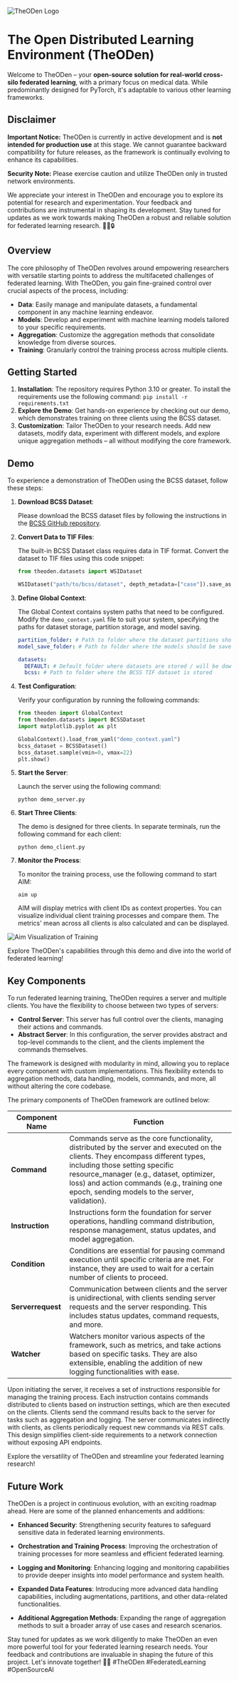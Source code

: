 ![TheODen Logo](docs/logo.png "TheODen Logo")

# **The**  **O**pen **D**istributed L**e**arning E**n**vironment (TheODen)

Welcome to TheODen – your **open-source solution for real-world cross-silo federated learning**, with a primary focus on medical data. While predominantly designed for PyTorch, it's adaptable to various other learning frameworks.

## Disclaimer

**Important Notice:** TheODen is currently in active development and is **not intended for production use** at this stage. We cannot guarantee backward compatibility for future releases, as the framework is continually evolving to enhance its capabilities.

**Security Note:** Please exercise caution and utilize TheODen only in trusted network environments. 

We appreciate your interest in TheODen and encourage you to explore its potential for research and experimentation. Your feedback and contributions are instrumental in shaping its development. Stay tuned for updates as we work towards making TheODen a robust and reliable solution for federated learning research. 🚧🧪🔒 

## Overview

The core philosophy of TheODen revolves around empowering researchers with versatile starting points to address the multifaceted challenges of federated learning. With TheODen, you gain fine-grained control over crucial aspects of the process, including:

- **Data**: Easily manage and manipulate datasets, a fundamental component in any machine learning endeavor.
- **Models**: Develop and experiment with machine learning models tailored to your specific requirements.
- **Aggregation**: Customize the aggregation methods that consolidate knowledge from diverse sources.
- **Training**: Granularly control the training process across multiple clients.


## Getting Started



1. **Installation**: The repository requires Python 3.10 or greater. To install the requirements use the following command:  `pip install -r requirements.txt`
2. **Explore the Demo**: Get hands-on experience by checking out our demo, which demonstrates training on three clients using the BCSS dataset.
3. **Customization**: Tailor TheODen to your research needs. Add new datasets, modify data, experiment with different models, and explore unique aggregation methods – all without modifying the core framework.

## Demo

To experience a demonstration of TheODen using the BCSS dataset, follow these steps:

1. **Download BCSS Dataset**:

   Please download the BCSS dataset files by following the instructions in the [BCSS GitHub repository](https://github.com/PathologyDataScience/BCSS).

2. **Convert Data to TIF Files**:

   The built-in BCSS Dataset class requires data in TIF format. Convert the dataset to TIF files using this code snippet:

   ```python
   from theoden.datasets import WSIDataset

   WSIDataset("path/to/bcss/dataset", depth_metadata=["case"]).save_as_tif("path/to/tif/files")
   ```

3. **Define Global Context**:

   The Global Context contains system paths that need to be configured. Modify the `demo_context.yaml` file to suit your system, specifying the paths for dataset storage, partition storage, and model saving.

   ```yaml
   partition_folder: # Path to folder where the dataset partitions should be stored
   model_save_folder: # Path to folder where the models should be saved

   datasets:
     DEFAULT: # Default folder where datasets are stored / will be downloaded
     bcss: # Path to folder where the BCSS TIF dataset is stored
   ```

4. **Test Configuration**:

   Verify your configuration by running the following commands:

   ```python
   from theoden import GlobalContext
   from theoden.datasets import BCSSDataset
   import matplotlib.pyplot as plt

   GlobalContext().load_from_yaml("demo_context.yaml")
   bcss_dataset = BCSSDataset()
   bcss_dataset.sample(vmin=0, vmax=22)
   plt.show()
   ```

5. **Start the Server**:

   Launch the server using the following command:

   ```
   python demo_server.py
   ```

6. **Start Three Clients**:

   The demo is designed for three clients. In separate terminals, run the following command for each client:

   ```
   python demo_client.py
   ```

7. **Monitor the Process**:

   To monitor the training process, use the following command to start AIM:

   ```
   aim up
   ```

   AIM will display metrics with client IDs as context properties. You can visualize individual client training processes and compare them. The metrics' mean across all clients is also calculated and can be displayed.

![Aim Visualization of Training](docs/aim.png "AIM Visualization")

Explore TheODen's capabilities through this demo and dive into the world of federated learning!


## Key Components

To run federated learning training, TheODen requires a server and multiple clients. You have the flexibility to choose between two types of servers:

- **Control Server**: This server has full control over the clients, managing their actions and commands.
- **Abstract Server**: In this configuration, the server provides abstract and top-level commands to the client, and the clients implement the commands themselves.

The framework is designed with modularity in mind, allowing you to replace every component with custom implementations. This flexibility extends to aggregation methods, data handling, models, commands, and more, all without altering the core codebase.

The primary components of TheODen framework are outlined below:

| Component Name | Function |
|---------------|----------|
| **Command**       | Commands serve as the core functionality, distributed by the server and executed on the clients. They encompass different types, including those setting specific resource_manager (e.g., dataset, optimizer, loss) and action commands (e.g., training one epoch, sending models to the server, validation).  |
| **Instruction**   | Instructions form the foundation for server operations, handling command distribution, response management, status updates, and model aggregation. |
| **Condition**       | Conditions are essential for pausing command execution until specific criteria are met. For instance, they are used to wait for a certain number of clients to proceed. | 
| **Serverrequest** | Communication between clients and the server is unidirectional, with clients sending server requests and the server responding. This includes status updates, command requests, and more. | 
| **Watcher**       | Watchers monitor various aspects of the framework, such as metrics, and take actions based on specific tasks. They are also extensible, enabling the addition of new logging functionalities with ease. | 

Upon initiating the server, it receives a set of instructions responsible for managing the training process. Each instruction contains commands distributed to clients based on instruction settings, which are then executed on the clients. Clients send the command results back to the server for tasks such as aggregation and logging. The server communicates indirectly with clients, as clients periodically request new commands via REST calls. This design simplifies client-side requirements to a network connection without exposing API endpoints.

Explore the versatility of TheODen and streamline your federated learning research!

## Future Work

TheODen is a project in continuous evolution, with an exciting roadmap ahead. Here are some of the planned enhancements and additions:

- **Enhanced Security**: Strengthening security features to safeguard sensitive data in federated learning environments.

- **Orchestration and Training Process**: Improving the orchestration of training processes for more seamless and efficient federated learning.

- **Logging and Monitoring**: Enhancing logging and monitoring capabilities to provide deeper insights into model performance and system health.

- **Expanded Data Features**: Introducing more advanced data handling capabilities, including augmentations, partitions, and other data-related functionalities.

- **Additional Aggregation Methods**: Expanding the range of aggregation methods to suit a broader array of use cases and research scenarios.

Stay tuned for updates as we work diligently to make TheODen an even more powerful tool for your federated learning research needs. Your feedback and contributions are invaluable in shaping the future of this project. Let's innovate together! 🚀🧠 #TheODen #FederatedLearning #OpenSourceAI









